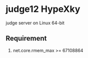 judge12 HypeXky
===============

judge server on Linux 64-bit

Requirement
-----------

1. net.core.rmem_max >= 67108864
